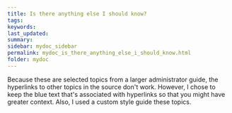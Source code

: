 ```yaml
---
title: Is there anything else I should know?
tags:
keywords:
last_updated:
summary:
sidebar: mydoc_sidebar
permalink: mydoc_is_there_anything_else_i_should_know.html
folder: mydoc
---
```


Because these are selected topics from a larger administrator guide, the hyperlinks to other topics in the source don't work. However, I chose to keep the blue text that's associated with hyperlinks so that you might have greater context. Also, I used a custom style guide these topics.
